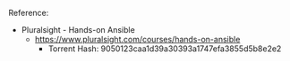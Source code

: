 


Reference:
  - Pluralsight - Hands-on Ansible
    - https://www.pluralsight.com/courses/hands-on-ansible
      - Torrent Hash: 9050123caa1d39a30393a1747efa3855d5b8e2e2
